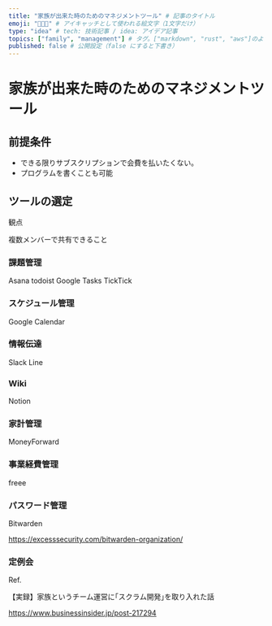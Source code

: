 ```yaml
---
title: "家族が出来た時のためのマネジメントツール" # 記事のタイトル
emoji: "👨‍👩‍👧" # アイキャッチとして使われる絵文字（1文字だけ）
type: "idea" # tech: 技術記事 / idea: アイデア記事
topics: ["family", "management"] # タグ。["markdown", "rust", "aws"]のように指定する
published: false # 公開設定（false にすると下書き）
---
```


# 家族が出来た時のためのマネジメントツール

## 前提条件

- できる限りサブスクリプションで会費を払いたくない。
- プログラムを書くことも可能

## ツールの選定

観点

複数メンバーで共有できること

### 課題管理

Asana
todoist
Google Tasks
TickTick

### スケジュール管理

Google Calendar

### 情報伝達

Slack
Line

### Wiki

Notion

### 家計管理

MoneyForward

### 事業経費管理

freee

### パスワード管理

Bitwarden

https://excesssecurity.com/bitwarden-organization/

### 定例会

Ref.

【実録】家族というチーム運営に｢スクラム開発｣を取り入れた話

https://www.businessinsider.jp/post-217294


